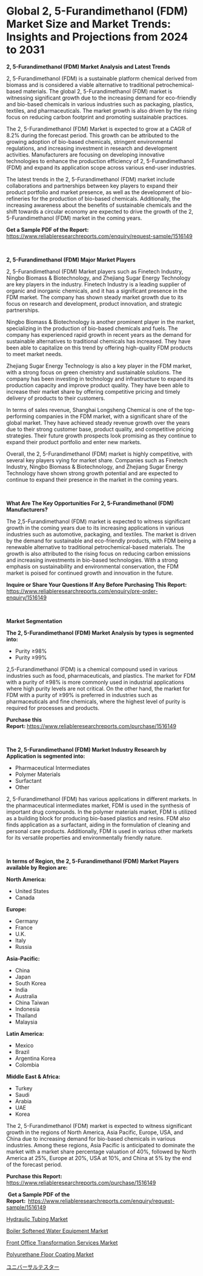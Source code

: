 <p><h1>Global 2, 5-Furandimethanol (FDM) Market Size and Market Trends: Insights and Projections from 2024 to 2031</h1></p><p><strong>2, 5-Furandimethanol (FDM) Market Analysis and Latest Trends</strong></p>
<p><p>2, 5-Furandimethanol (FDM) is a sustainable platform chemical derived from biomass and is considered a viable alternative to traditional petrochemical-based materials. The global 2, 5-Furandimethanol (FDM) market is witnessing significant growth due to the increasing demand for eco-friendly and bio-based chemicals in various industries such as packaging, plastics, textiles, and pharmaceuticals. The market growth is also driven by the rising focus on reducing carbon footprint and promoting sustainable practices.</p><p>The 2, 5-Furandimethanol (FDM) Market is expected to grow at a CAGR of 8.2% during the forecast period. This growth can be attributed to the growing adoption of bio-based chemicals, stringent environmental regulations, and increasing investment in research and development activities. Manufacturers are focusing on developing innovative technologies to enhance the production efficiency of 2, 5-Furandimethanol (FDM) and expand its application scope across various end-user industries.</p><p>The latest trends in the 2, 5-Furandimethanol (FDM) market include collaborations and partnerships between key players to expand their product portfolio and market presence, as well as the development of bio-refineries for the production of bio-based chemicals. Additionally, the increasing awareness about the benefits of sustainable chemicals and the shift towards a circular economy are expected to drive the growth of the 2, 5-Furandimethanol (FDM) market in the coming years.</p></p>
<p><strong>Get a Sample PDF of the Report:&nbsp;</strong> <a href="https://www.reliableresearchreports.com/enquiry/request-sample/1516149">https://www.reliableresearchreports.com/enquiry/request-sample/1516149</a></p>
<p>&nbsp;</p>
<p><strong>2, 5-Furandimethanol (FDM) Major Market Players</strong></p>
<p><p>2, 5-Furandimethanol (FDM) Market players such as Finetech Industry, Ningbo Biomass & Biotechnology, and Zhejiang Sugar Energy Technology are key players in the industry. Finetech Industry is a leading supplier of organic and inorganic chemicals, and it has a significant presence in the FDM market. The company has shown steady market growth due to its focus on research and development, product innovation, and strategic partnerships.</p><p>Ningbo Biomass & Biotechnology is another prominent player in the market, specializing in the production of bio-based chemicals and fuels. The company has experienced rapid growth in recent years as the demand for sustainable alternatives to traditional chemicals has increased. They have been able to capitalize on this trend by offering high-quality FDM products to meet market needs.</p><p>Zhejiang Sugar Energy Technology is also a key player in the FDM market, with a strong focus on green chemistry and sustainable solutions. The company has been investing in technology and infrastructure to expand its production capacity and improve product quality. They have been able to increase their market share by offering competitive pricing and timely delivery of products to their customers.</p><p>In terms of sales revenue, Shanghai Longsheng Chemical is one of the top-performing companies in the FDM market, with a significant share of the global market. They have achieved steady revenue growth over the years due to their strong customer base, product quality, and competitive pricing strategies. Their future growth prospects look promising as they continue to expand their product portfolio and enter new markets.</p><p>Overall, the 2, 5-Furandimethanol (FDM) market is highly competitive, with several key players vying for market share. Companies such as Finetech Industry, Ningbo Biomass & Biotechnology, and Zhejiang Sugar Energy Technology have shown strong growth potential and are expected to continue to expand their presence in the market in the coming years.</p></p>
<p>&nbsp;</p>
<p><strong>What Are The Key Opportunities For 2, 5-Furandimethanol (FDM) Manufacturers?</strong></p>
<p><p>The 2,5-Furandimethanol (FDM) market is expected to witness significant growth in the coming years due to its increasing applications in various industries such as automotive, packaging, and textiles. The market is driven by the demand for sustainable and eco-friendly products, with FDM being a renewable alternative to traditional petrochemical-based materials. The growth is also attributed to the rising focus on reducing carbon emissions and increasing investments in bio-based technologies. With a strong emphasis on sustainability and environmental conservation, the FDM market is poised for continued growth and innovation in the future.</p></p>
<p><strong>Inquire or Share Your Questions If Any Before Purchasing This Report:</strong> <a href="https://www.reliableresearchreports.com/enquiry/pre-order-enquiry/1516149">https://www.reliableresearchreports.com/enquiry/pre-order-enquiry/1516149</a></p>
<p>&nbsp;</p>
<p><strong>Market Segmentation</strong></p>
<p><strong>The 2, 5-Furandimethanol (FDM) Market Analysis by types is segmented into:</strong></p>
<p><ul><li>Purity ≥98%</li><li>Purity ≥99%</li></ul></p>
<p><p>2,5-Furandimethanol (FDM) is a chemical compound used in various industries such as food, pharmaceuticals, and plastics. The market for FDM with a purity of ≥98% is more commonly used in industrial applications where high purity levels are not critical. On the other hand, the market for FDM with a purity of ≥99% is preferred in industries such as pharmaceuticals and fine chemicals, where the highest level of purity is required for processes and products.</p></p>
<p><strong>Purchase this Report:&nbsp;</strong><a href="https://www.reliableresearchreports.com/purchase/1516149">https://www.reliableresearchreports.com/purchase/1516149</a></p>
<p>&nbsp;</p>
<p><strong>The 2, 5-Furandimethanol (FDM) Market Industry Research by Application is segmented into:</strong></p>
<p><ul><li>Pharmaceutical Intermediates</li><li>Polymer Materials</li><li>Surfactant</li><li>Other</li></ul></p>
<p><p>2, 5-Furandimethanol (FDM) has various applications in different markets. In the pharmaceutical intermediates market, FDM is used in the synthesis of important drug compounds. In the polymer materials market, FDM is utilized as a building block for producing bio-based plastics and resins. FDM also finds application as a surfactant, aiding in the formulation of cleaning and personal care products. Additionally, FDM is used in various other markets for its versatile properties and environmentally friendly nature.</p></p>
<p>&nbsp;</p>
<p><strong>In terms of Region, the 2, 5-Furandimethanol (FDM) Market Players available by Region are:</strong></p>
<p>
    <p> <strong> North America: </strong>
        <ul>
            <li>United States</li>
            <li>Canada</li>
        </ul>
        </p> 
    <p> <strong> Europe: </strong>
        <ul>
            <li>Germany</li>
            <li>France</li>
            <li>U.K.</li>
            <li>Italy</li>
            <li>Russia</li>
        </ul>
        </p> 
    <p> <strong> Asia-Pacific: </strong>
        <ul>
            <li>China</li>
            <li>Japan</li>
            <li>South Korea</li>
            <li>India</li>
            <li>Australia</li>
            <li>China Taiwan</li>
            <li>Indonesia</li>
            <li>Thailand</li>
            <li>Malaysia</li>
        </ul>
        </p> 
    <p> <strong> Latin America: </strong>
        <ul>
            <li>Mexico</li>
            <li>Brazil</li>
            <li>Argentina Korea</li>
            <li>Colombia</li>
        </ul>
        </p> 
    <p> <strong> Middle East & Africa: </strong>
        <ul>
            <li>Turkey</li>
            <li>Saudi</li>
            <li>Arabia</li>
            <li>UAE</li>
            <li>Korea</li>
        </ul>
    </p>
    </p>
<p><p>The 2, 5-Furandimethanol (FDM) market is expected to witness significant growth in the regions of North America, Asia Pacific, Europe, USA, and China due to increasing demand for bio-based chemicals in various industries. Among these regions, Asia Pacific is anticipated to dominate the market with a market share percentage valuation of 40%, followed by North America at 25%, Europe at 20%, USA at 10%, and China at 5% by the end of the forecast period.</p></p>
<p><strong>Purchase this Report: </strong><a href="https://www.reliableresearchreports.com/purchase/1516149">https://www.reliableresearchreports.com/purchase/1516149</a></p>
<p>&nbsp;<strong>Get a Sample PDF of the Report:&nbsp;&nbsp;</strong><a href="https://www.reliableresearchreports.com/enquiry/request-sample/1516149">https://www.reliableresearchreports.com/enquiry/request-sample/1516149</a></p>
<p><strong></strong></p>
<p><p><a href="https://view.publitas.com/reportprime-1/hydraulic-tubing-market-provides-a-comprehensive-analysis-including-a-macro-overview-of-the-market-as-well-as-micro-details-such-as-market-size-and-competitive-landscape/">Hydraulic Tubing Market</a></p><p><a href="https://florentine-yuzu-f42.notion.site/Boiler-Softened-Water-Equipment-Market-Research-Report-Forecasted-for-Period-from-2024-2031-by-Ma-1407fd8c98a044d0b2ab919bd2e49731">Boiler Softened Water Equipment Market</a></p><p><a href="https://changeable-paste-463.notion.site/Front-Office-Transformation-Services-Market-Research-Report-Provides-Critical-Insights-that-can-help-e412910e665e4f26b0380d6bb3c4a224">Front Office Transformation Services Market</a></p><p><a href="https://view.publitas.com/reportprime-1/polyurethane-floor-coating-market-size-and-growth-market-segmentation-regional-and-country-breakdowns-and-market-trends-for-period-from-2024-2031/">Polyurethane Floor Coating Market</a></p><p><a href="https://medium.com/@ufukkocak157/%E5%B8%82%E5%A0%B4%E5%85%A8%E8%88%AC%E3%83%86%E3%82%B9%E3%82%BF%E3%83%BC%E5%B8%82%E5%A0%B4-%E5%B8%82%E5%A0%B4cagr-%E5%B8%82%E5%A0%B4%E5%8B%95%E5%90%91-%E3%81%8A%E3%82%88%E3%81%B3%E6%88%90%E9%95%B7%E6%88%A6%E7%95%A5%E3%81%AB%E9%96%A2%E3%81%99%E3%82%8B%E6%B4%9E%E5%AF%9F-69c74fe71454">ユニバーサルテスター</a></p></p>